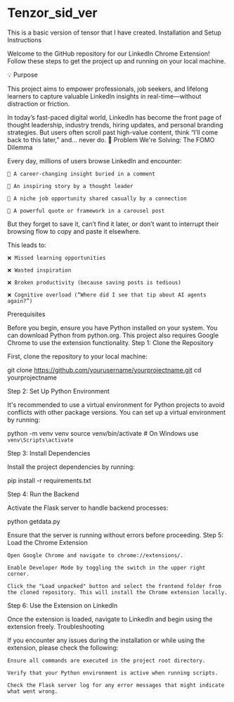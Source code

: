 # Tenzor_sid_ver
This is a basic version of tensor that I have created.
Installation and Setup Instructions



Welcome to the GitHub repository for our LinkedIn Chrome Extension! Follow these steps to get the project up and running on your local machine. 

💡 Purpose

This project aims to empower professionals, job seekers, and lifelong learners to capture valuable LinkedIn insights in real-time—without distraction or friction.

In today’s fast-paced digital world, LinkedIn has become the front page of thought leadership, industry trends, hiring updates, and personal branding strategies. But users often scroll past high-value content, think “I’ll come back to this later,” and… never do.
🧠 Problem We're Solving: The FOMO Dilemma

Every day, millions of users browse LinkedIn and encounter:

    🔹 A career-changing insight buried in a comment

    🔹 An inspiring story by a thought leader

    🔹 A niche job opportunity shared casually by a connection

    🔹 A powerful quote or framework in a carousel post

But they forget to save it, can’t find it later, or don’t want to interrupt their browsing flow to copy and paste it elsewhere.

This leads to:

    ❌ Missed learning opportunities

    ❌ Wasted inspiration

    ❌ Broken productivity (because saving posts is tedious)

    ❌ Cognitive overload (“Where did I see that tip about AI agents again?”)

Prerequisites

Before you begin, ensure you have Python installed on your system. You can download Python from python.org. This project also requires Google Chrome to use the extension functionality.
Step 1: Clone the Repository

First, clone the repository to your local machine:

git clone https://github.com/yourusername/yourprojectname.git
cd yourprojectname

Step 2: Set Up Python Environment

It's recommended to use a virtual environment for Python projects to avoid conflicts with other package versions. You can set up a virtual environment by running:

python -m venv venv
source venv/bin/activate  # On Windows use `venv\Scripts\activate`

Step 3: Install Dependencies

Install the project dependencies by running:

pip install -r requirements.txt

Step 4: Run the Backend

Activate the Flask server to handle backend processes:

python getdata.py

Ensure that the server is running without errors before proceeding.
Step 5: Load the Chrome Extension

    Open Google Chrome and navigate to chrome://extensions/.

    Enable Developer Mode by toggling the switch in the upper right corner.

    Click the "Load unpacked" button and select the frontend folder from the cloned repository. This will install the Chrome extension locally.

Step 6: Use the Extension on LinkedIn

Once the extension is loaded, navigate to LinkedIn and begin using the extension freely.
Troubleshooting

If you encounter any issues during the installation or while using the extension, please check the following:

    Ensure all commands are executed in the project root directory.

    Verify that your Python environment is active when running scripts.

    Check the Flask server log for any error messages that might indicate what went wrong.
